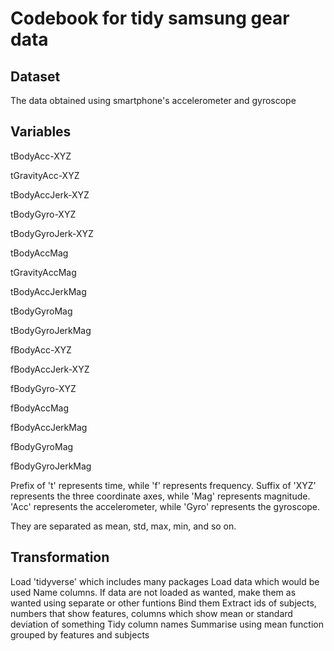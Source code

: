# Codebook for tidy samsung gear data

## Dataset

The data obtained using smartphone's accelerometer and gyroscope 

## Variables

tBodyAcc-XYZ

tGravityAcc-XYZ

tBodyAccJerk-XYZ

tBodyGyro-XYZ

tBodyGyroJerk-XYZ

tBodyAccMag

tGravityAccMag

tBodyAccJerkMag

tBodyGyroMag

tBodyGyroJerkMag

fBodyAcc-XYZ

fBodyAccJerk-XYZ

fBodyGyro-XYZ

fBodyAccMag

fBodyAccJerkMag

fBodyGyroMag

fBodyGyroJerkMag

Prefix of 't' represents time, while 'f' represents frequency. Suffix of 'XYZ' represents the three coordinate axes, while 'Mag' represents magnitude. 'Acc' represents the accelerometer, while 'Gyro' represents the gyroscope.

They are separated as mean, std, max, min, and so on.

## Transformation

Load 'tidyverse' which includes many packages
Load data which would be used
Name columns. If data are not loaded as wanted, make them as wanted using separate or other funtions
Bind them
Extract ids of subjects, numbers that show features, columns which show mean or standard deviation of something
Tidy column names
Summarise using mean function grouped by features and subjects
